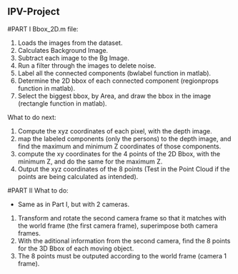 ## IPV-Project

#PART I
Bbox_2D.m file:

 1) Loads the images from the dataset.
 2) Calculates Background Image.
 3) Subtract each image to the Bg Image.
 4) Run a filter through the images to delete noise.
 5) Label all the connected components (bwlabel function in matlab).
 6) Determine the 2D bbox of each connected component (regionprops function in matlab).
 7) Select the biggest bbox, by Area, and draw the bbox in the image (rectangle function in matlab).

What to do next:

 1) Compute the xyz coordinates of each pixel, with the depth image. 
 2) map the labeled components (only the persons) to the depth image, and find the maximum and minimum Z coordinates of those components.
 3) compute the xy coordinates for the 4 points of the 2D Bbox, with the minimum Z, and do the same for the maximum Z.
 4) Output the xyz coordinates of the 8 points (Test in the Point Cloud if the points are being calculated as intended). 


#PART II
What to do:
 - Same as in Part I, but with 2 cameras. 
 
 1) Transform and rotate the second camera frame so that it matches with the world frame (the first camera frame), superimpose both camera frames.
 2) With the aditional information from the second camera, find the 8 points for the 3D Bbox of each moving object. 
 3) The 8 points must be outputed according to the world frame (camera 1 frame).
